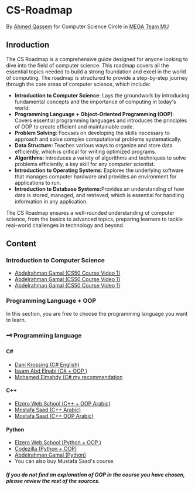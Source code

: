 # CS-Roadmap

By [Ahmed Qassem](#) for Computer Science Circle in [MEGA Team MU](https://www.facebook.com/megateam.mu18)

## Inroduction
The CS Roadmap is a comprehensive guide designed for anyone looking to dive into the field of computer science. This roadmap covers all the essential topics needed to build a strong foundation and excel in the world of computing. The roadmap is structured to provide a step-by-step journey through the core areas of computer science, which include:
<ul>
                    <li><b>Introduction to Computer Science</b>: Lays the groundwork by introducing fundamental concepts and the importance of computing in today's world.</li>
                    <li><b>Programming Language + Object-Oriented Programming (OOP)</b>: Covers essential programming languages and introduces the principles of OOP to create efficient and maintainable code.</li>
                    <li><b>Problem Solving</b>: Focuses on developing the skills necessary to approach and solve complex computational problems systematically.</li>
                    <li><b>Data Structure: </b>Teaches various ways to organize and store data efficiently, which is critical for writing optimized programs.</li>
                    <li><b>Algorithms</b>: Introduces a variety of algorithms and techniques to solve problems efficiently, a key skill for any computer scientist.</li>
                    <li><b>Introduction to Operating Systems</b>: Explores the underlying software that manages computer hardware and provides an environment for applications to run.</li>
                    <li><b>Introduction to Database Systems:</b>Provides an understanding of how data is stored, managed, and retrieved, which is essential for handling information in any application.

</li>
</ul>

The CS Roadmap ensures a well-rounded understanding of computer science, from the basics to advanced topics, preparing learners to tackle real-world challenges in technology and beyond.
## Content

### Introduction to Computer Science

- [Abdelrahman Gamal (CS50 Course Video 1)](https://youtu.be/baLMODtYFog?si=wOBuHGIxcVfoDaXD)
- [Abdelrahman Gamal (CS50 Course Video 1)](https://youtu.be/o0jttG2c49M?si=YreL6IMTfgyBxqlx)
- [Abdelrahman Gamal (CS50 Course Video 1)](https://youtu.be/IYEkbGhabfk?si=qZn8f7Ox4z5Z6dop)
                   
### Programming Language + OOP

In this section, you are free to choose the programming language you want to learn.

### 🗝 Programming language

#### C#

- [Dani Krossing (C# English)](https://www.youtube.com/playlist?list=PL0eyrZgxdwhxD9HhtpuZV22KxEJAZ55X-)
- [Issam Abd Elnabi (C# + OOP )](https://www.youtube.com/playlist?list=PL4n1Qos4Tb6SWPbJNpiznp-Ok4A8J_23l)
- [Mohamed Elmahdy (C# my recommendation](https://www.youtube.com/playlist?list=PLsV97AQt78NT0H8J71qe7edwRpAirfqOI)

#### C++

- [Elzero Web School (C++ + OOP Arabic)](https://www.youtube.com/playlist?list=PLDoPjvoNmBAwy-rS6WKudwVeb_x63EzgS)
- [Mostafa Saad (C++ Arabic)](https://www.youtube.com/playlist?list=PLPt2dINI2MIbwnEoeHZnUHeUHjTd8x4F3)
- [Mostafa Saad (C++ OOP Arabic)](https://www.youtube.com/playlist?list=PLPt2dINI2MIbMba7tpx3qvmgOsDlpITwG)

#### Python

- [Elzero Web School (Python + OOP )](https://www.youtube.com/playlist?list=PLDoPjvoNmBAyE_gei5d18qkfIe-Z8mocs)
- [Codezilla (Python + OOP)](https://www.youtube.com/playlist?list=PLuXY3ddo_8nzrO74UeZQVZOb5-wIS6krJ)
- [Abdelrahman Gamal (Python)](https://www.youtube.com/playlist?list=PLknwEmKsW8OsG8dnisr_-2WGyx7lpgGEE)
- You can also buy Mustafa Saad's course.

##### If you do not find an explanation of OOP in the course you have chosen, please review the rest of the sources.





